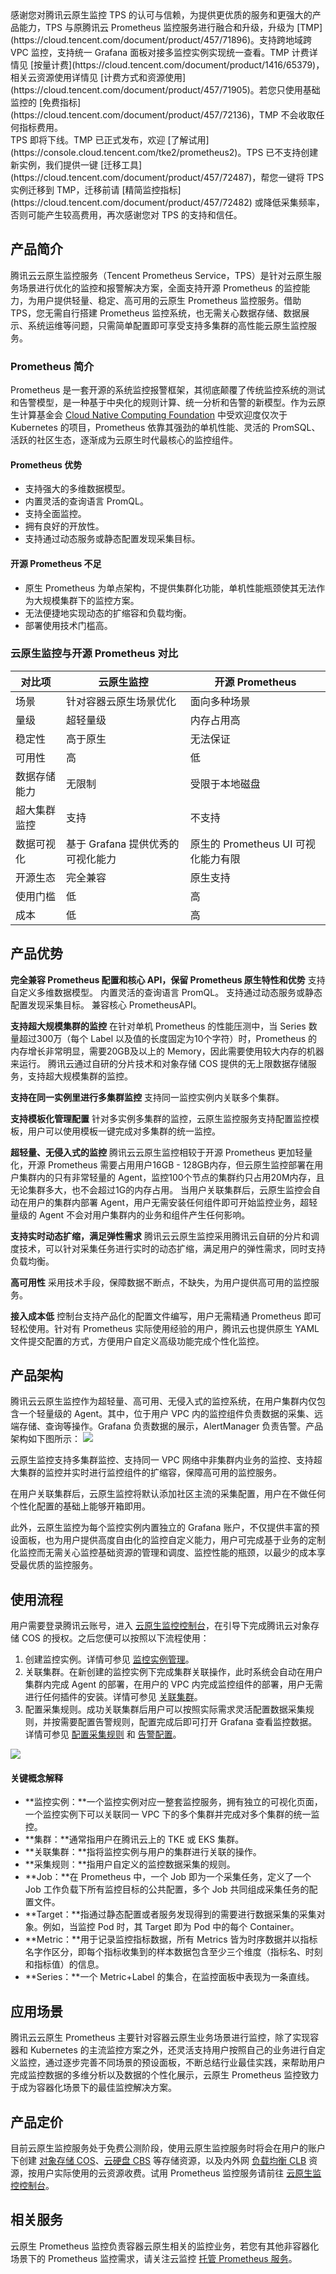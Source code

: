 <dx-alert infotype="alarm" title="温馨提示">
感谢您对腾讯云原生监控 TPS 的认可与信赖，为提供更优质的服务和更强大的产品能力，TPS 与原腾讯云 Prometheus 监控服务进行融合和升级，升级为 [TMP](https://cloud.tencent.com/document/product/457/71896)。支持跨地域跨 VPC 监控，支持统一 Grafana 面板对接多监控实例实现统一查看。TMP 计费详情见 [按量计费](https://cloud.tencent.com/document/product/1416/65379)，相关云资源使用详情见 [计费方式和资源使用](https://cloud.tencent.com/document/product/457/71905)。若您只使用基础监控的 [免费指标](https://cloud.tencent.com/document/product/457/72136)，TMP 不会收取任何指标费用。<br>
TPS 即将下线。TMP 已正式发布，欢迎 [了解试用](https://console.cloud.tencent.com/tke2/prometheus2)。TPS 已不支持创建新实例，我们提供一键 [迁移工具](https://cloud.tencent.com/document/product/457/72487)，帮您一键将 TPS 实例迁移到 TMP，迁移前请 [精简监控指标](https://cloud.tencent.com/document/product/457/72482) 或降低采集频率，否则可能产生较高费用，再次感谢您对 TPS 的支持和信任。
</dx-alert>

## 产品简介 

腾讯云云原生监控服务（Tencent Prometheus Service，TPS）是针对云原生服务场景进行优化的监控和报警解决方案，全面支持开源 Prometheus 的监控能力，为用户提供轻量、稳定、高可用的云原生 Prometheus 监控服务。借助 TPS，您无需自行搭建 Prometheus 监控系统，也无需关心数据存储、数据展示、系统运维等问题，只需简单配置即可享受支持多集群的高性能云原生监控服务。

### Prometheus 简介 

Prometheus 是一套开源的系统监控报警框架，其彻底颠覆了传统监控系统的测试和告警模型，是一种基于中央化的规则计算、统一分析和告警的新模型。作为云原生计算基金会 [Cloud Native Computing Foundation](https://www.cncf.io/) 中受欢迎度仅次于 Kubernetes 的项目，Prometheus 依靠其强劲的单机性能、灵活的 PromSQL、活跃的社区生态，逐渐成为云原生时代最核心的监控组件。

#### Prometheus 优势

- 支持强大的多维数据模型。
- 内置灵活的查询语言 PromQL。
- 支持全面监控。
- 拥有良好的开放性。
- 支持通过动态服务或静态配置发现采集目标。

#### 开源 Prometheus 不足

- 原生 Prometheus 为单点架构，不提供集群化功能，单机性能瓶颈使其无法作为大规模集群下的监控方案。
- 无法便捷地实现动态的扩缩容和负载均衡。
- 部署使用技术门槛高。


### 云原生监控与开源 Prometheus 对比

| 对比项       | 云原生监控                        | 开源 Prometheus                     |
| ------------ | --------------------------------- | ----------------------------------- |
| 场景         | 针对容器云原生场景优化            | 面向多种场景                        |
| 量级         | 超轻量级                          | 内存占用高                          |
| 稳定性       | 高于原生                          | 无法保证                            |
| 可用性       | 高                                | 低                                  |
| 数据存储能力 | 无限制                            | 受限于本地磁盘                      |
| 超大集群监控 | 支持                              | 不支持                              |
| 数据可视化   | 基于 Grafana 提供优秀的可视化能力 | 原生的 Prometheus UI 可视化能力有限 |
| 开源生态     | 完全兼容                          | 原生支持                            |
| 使用门槛     | 低                                | 高                                  |
| 成本         | 低                                | 高                                  |

## 产品优势


**完全兼容 Prometheus 配置和核心 API，保留 Prometheus 原生特性和优势**
支持自定义多维数据模型。
内置灵活的查询语言 PromQL。
支持通过动态服务或静态配置发现采集目标。
兼容核心 PrometheusAPI。

**支持超大规模集群的监控**
在针对单机 Prometheus 的性能压测中，当 Series 数量超过300万（每个 Label 以及值的长度固定为10个字符）时，Prometheus 的内存增长非常明显，需要20GB及以上的 Memory，因此需要使用较大内存的机器来运行。
腾讯云通过自研的分片技术和对象存储 COS 提供的无上限数据存储服务，支持超大规模集群的监控。

**支持在同一实例里进行多集群监控**
支持同一监控实例内关联多个集群。

**支持模板化管理配置**
针对多实例多集群的监控，云原生监控服务支持配置监控模板，用户可以使用模板一键完成对多集群的统一监控。

**超轻量、无侵入式的监控**
腾讯云云原生监控相较于开源 Prometheus 更加轻量化，开源 Prometheus 需要占用用户16GB - 128GB内存，但云原生监控部署在用户集群内的只有非常轻量的 Agent，监控100个节点的集群约只占用20M内存，且无论集群多大，也不会超过1G的内存占用。
当用户关联集群后，云原生监控会自动在用户的集群内部署 Agent，用户无需安装任何组件即可开始监控业务，超轻量级的 Agent 不会对用户集群内的业务和组件产生任何影响。

**支持实时动态扩缩，满足弹性需求**
腾讯云云原生监控采用腾讯云自研的分片和调度技术，可以针对采集任务进行实时的动态扩缩，满足用户的弹性需求，同时支持负载均衡。

**高可用性**
采用技术手段，保障数据不断点，不缺失，为用户提供高可用的监控服务。

**接入成本低**
控制台支持产品化的配置文件编写，用户无需精通 Prometheus 即可轻松使用。针对有 Prometheus 实际使用经验的用户，腾讯云也提供原生 YAML 文件提交配置的方式，方便用户自定义高级功能完成个性化监控。






## 产品架构


腾讯云云原生监控作为超轻量、高可用、无侵入式的监控系统，在用户集群内仅包含一个轻量级的 Agent。其中，位于用户 VPC 内的监控组件负责数据的采集、远端存储、查询等操作。Grafana 负责数据的展示，AlertManager 负责告警。产品架构如下图所示：
![](https://main.qcloudimg.com/raw/ac57b0bd9155cf3b6638594ede5bfe89.png)


云原生监控支持多集群监控、支持同一 VPC 网络中非集群内业务的监控、支持超大集群的监控并实时进行监控组件的扩缩容，保障高可用的监控服务。

在用户关联集群后，云原生监控将默认添加社区主流的采集配置，用户在不做任何个性化配置的基础上能够开箱即用。

此外，云原生监控为每个监控实例内置独立的 Grafana 账户，不仅提供丰富的预设面板，也为用户提供高度自由化的监控自定义能力，用户可完成基于业务的定制化监控而无需关心监控基础资源的管理和调度、监控性能的瓶颈，以最少的成本享受最优质的监控服务。

## 使用流程

用户需要登录腾讯云账号，进入 [云原生监控控制台](https://console.cloud.tencent.com/tke2/prometheus/list?rid=8)，在引导下完成腾讯云对象存储 COS 的授权。之后您便可以按照以下流程使用：
1. 创建监控实例。详情可参见 [监控实例管理](https://cloud.tencent.com/document/product/457/49889)。
2. 关联集群。在新创建的监控实例下完成集群关联操作，此时系统会自动在用户集群内完成 Agent 的部署，在用户的 VPC 内完成监控组件的部署，用户无需进行任何插件的安装。详情可参见 [关联集群](https://cloud.tencent.com/document/product/457/49890)。
3. 配置采集规则。成功关联集群后用户可以按照实际需求灵活配置数据采集规则，并按需要配置告警规则，配置完成后即可打开 Grafana 查看监控数据。详情可参见 [配置采集规则](https://cloud.tencent.com/document/product/457/49891) 和 [告警配置](https://cloud.tencent.com/document/product/457/49893)。

![](https://main.qcloudimg.com/raw/247bc381bd6378e9a50534f65563592c.png)

#### 关键概念解释

- **监控实例：**一个监控实例对应一整套监控服务，拥有独立的可视化页面，一个监控实例下可以关联同一 VPC 下的多个集群并完成对多个集群的统一监控。
- **集群：**通常指用户在腾讯云上的 TKE 或 EKS 集群。
- **关联集群：**指将监控实例与用户的集群进行关联的操作。
- **采集规则：**指用户自定义的监控数据采集的规则。
- **Job：**在 Prometheus 中，一个 Job 即为一个采集任务，定义了一个 Job 工作负载下所有监控目标的公共配置，多个 Job 共同组成采集任务的配置文件。
- **Target：**指通过静态配置或者服务发现得到的需要进行数据采集的采集对象。例如，当监控 Pod 时，其 Target 即为 Pod 中的每个 Container。
- **Metric：**用于记录监控指标数据，所有 Metrics 皆为时序数据并以指标名字作区分，即每个指标收集到的样本数据包含至少三个维度（指标名、时刻和指标值）的信息。
- **Series：**一个 Metric+Label 的集合，在监控面板中表现为一条直线。

## 应用场景

腾讯云云原生 Prometheus 主要针对容器云原生业务场景进行监控，除了实现容器和 Kubernetes 的主流监控方案之外，还灵活支持用户按照自己的业务进行自定义监控，通过逐步完善不同场景的预设面板，不断总结行业最佳实践，来帮助用户完成监控数据的多维分析以及数据的个性化展示，云原生 Prometheus 监控致力于成为容器化场景下的最佳监控解决方案。


## 产品定价


目前云原生监控服务处于免费公测阶段，使用云原生监控服务时将会在用户的账户下创建 [对象存储 COS](https://cloud.tencent.com/document/product/436)、[云硬盘 CBS](https://cloud.tencent.com/document/product/362) 等存储资源，以及内外网 [负载均衡 CLB](https://cloud.tencent.com/document/product/214) 资源，按用户实际使用的云资源收费。试用 Prometheus 监控服务请前往 [云原生监控控制台](https://console.cloud.tencent.com/tke2/prometheus/list?rid=8)。


## 相关服务

云原生 Prometheus 监控负责容器云原生相关的监控业务，若您有其他非容器化场景下的 Prometheus 监控需求，请关注云监控 [托管 Prometheus 服务](https://cloud.tencent.com/document/product/248/48686)。
